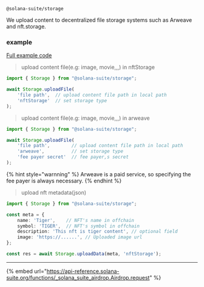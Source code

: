 `@solana-suite/storage`

We upload content to decentralized file storage systems such as Arweave and
nft.storage.

### example

[Full example code](https://github.com/fukaoi/solana-suite/blob/main/examples/integration11-compressed-nft.ts)

> upload content file(e.g: image, movie,,,) in nftStorage

```ts
import { Storage } from "@solana-suite/storage";

await Storage.uploadFile(
    'file path',  // upload content file path in local path  
    'nftStorage'  // set storage type
);
```

>upload content file(e.g: image, movie,,,) in arweave

```ts
import { Storage } from "@solana-suite/storage";

await Storage.uploadFile(
    'file path',        // upload content file path in local path  
    'arweave',          // set storage type
    'fee payer secret'  // fee payer,s secret
);
```
{% hint style="warnning" %} 
Arweave is a paid service, so specifying the fee payer is always necessary.
{% endhint %}


> upload nft metadata(json) 

```ts
import { Storage } from "@solana-suite/storage";

const meta = {
    name: 'Tiger',    // NFT's name in offchain   
    symbol: 'TIGER',  // NFT's symbol in offchain 
    description: 'This nft is tiger content', // optional field 
    image: 'https://......', // Uploaded image url 
};

const res = await Storage.uploadData(meta, 'nftStorage');
```
---

{% embed url="https://api-reference.solana-suite.org/functions/_solana_suite_airdrop.Airdrop.request" %}
